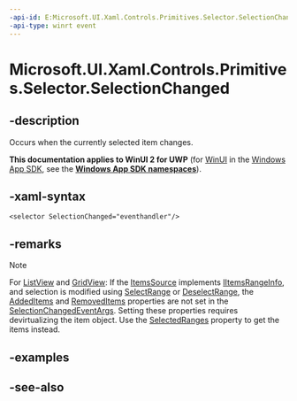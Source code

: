 ```yaml
---
-api-id: E:Microsoft.UI.Xaml.Controls.Primitives.Selector.SelectionChanged
-api-type: winrt event
---
```


<!-- Event syntax
public event Windows.UI.Xaml.Controls.SelectionChangedEventHandler SelectionChanged
-->

# Microsoft.UI.Xaml.Controls.Primitives.Selector.SelectionChanged

## -description
Occurs when the currently selected item changes.

**This documentation applies to WinUI 2 for UWP** (for [WinUI](/windows/apps/winui/winui3/) in the [Windows App SDK](/windows/apps/windows-app-sdk/), see the **[Windows App SDK namespaces](/windows/windows-app-sdk/api/winrt/)**).

## -xaml-syntax
```xaml
<selector SelectionChanged="eventhandler"/>
```


## -remarks
> [!NOTE]
> For [ListView](../microsoft.ui.xaml.controls/listview.md) and [GridView](../microsoft.ui.xaml.controls/gridview.md): If the [ItemsSource](../microsoft.ui.xaml.controls/itemscontrol_itemssource.md) implements [IItemsRangeInfo](../microsoft.ui.xaml.data/iitemsrangeinfo.md), and selection is modified using [SelectRange](/uwp/api/windows.ui.xaml.controls.listviewbase.selectrange(windows.ui.xaml.data.itemindexrange)) or [DeselectRange](/uwp/api/windows.ui.xaml.controls.listviewbase.deselectrange(windows.ui.xaml.data.itemindexrange)), the [AddedItems](../microsoft.ui.xaml.controls/selectionchangedeventargs_addeditems.md) and [RemovedItems](../microsoft.ui.xaml.controls/selectionchangedeventargs_removeditems.md) properties are not set in the [SelectionChangedEventArgs](../microsoft.ui.xaml.controls/selectionchangedeventargs.md). Setting these properties requires devirtualizing the item object. Use the [SelectedRanges](../microsoft.ui.xaml.controls/listviewbase_selectedranges.md) property to get the items instead.



## -examples

## -see-also
